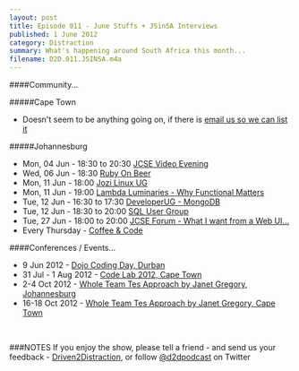 ```yaml
---
layout: post
title: Episode 011 - June Stuffs + JSinSA Interviews
published: 1 June 2012
category: Distraction
summary: What's happening around South Africa this month...
filename: D2D.011.JSINSA.m4a
---
```


####Community...

#####Cape Town
* Doesn't seem to be anything going on, if there is [email us so we can list it](mailto:distraction@drivensoftware.com)


#####Johannesburg
* Mon, 04 Jun - 18:30 to 20:30 [JCSE Video Evening](http://jcse.org.za/events/jcse-video-evening-4-june)
* Wed, 06 Jun - 18:30  [Ruby On Beer](http://www.meetup.com/RubyOnBeer/events/63145582/)
* Mon, 11 Jun - 18:00  [Jozi Linux UG](http://www.meetup.com/Jozi-Linux-User-Group-JLUG/events/63940132/)
* Mon, 11 Jun - 19:00  [Lambda Luminaries - Why Functional Matters](http://www.meetup.com/lambda-luminaries/events/55993052/)
* Tue, 12 Jun - 16:30 to 17:30  [DeveloperUG - MongoDB](http://www.meetup.com/DeveloperUG/events/65019272/)
* Tue, 12 Jun - 18:30 to 20:00  [SQL User Group](http://www.sqlusergroupdemo.co.za/Home/tabid/41/ModuleID/390/ItemID/12/mctl/EventDetails/Default.aspx)
* Tue, 27 Jun - 18:00 to 20:00  [JCSE Forum - What I want from a Web UI...](http://jcse.org.za/events/jcse-agile-forum-what-i-want-from-a-web-ui-framework)
* Every Thursday - [Coffee & Code](http://www.meetup.com/Code-Coffee-JHB/)

####Conferences / Events...
* 9 Jun 2012 - [Dojo Coding Day, Durban](http://dutds3.blogspot.com/2012/05/dojo-coding-day-2012.html#!/2012/05/dojo-coding-day-2012.html)
* 31 Jul - 1 Aug 2012 - [Code Lab 2012, Cape Town](http://www.scrum.org.za/code-lab-2012)
* 2-4 Oct 2012 - [Whole Team Tes Approach by Janet Gregory, Johannesburg](http://growingagile.co.za/training-wtt/)
* 16-18 Oct 2012 - [Whole Team Tes Approach by Janet Gregory, Cape Town](http://growingagile.co.za/training-wtt/)
<br>

###NOTES
If you enjoy the show, please tell a friend - and send us your feedback - [Driven2Distraction](http://www.driven2distraction.co.za), or follow [@d2dpodcast](https://twitter.com/#!/d2dpodcast) on Twitter

